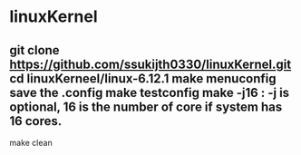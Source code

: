 # linuxKernel

git clone https://github.com/ssukijth0330/linuxKernel.git
cd linuxKerneel/linux-6.12.1
make menuconfig    save the .config
make testconfig
make -j16       : -j is optional, 16 is the number of core if system has 16 cores.
---------------
make clean
